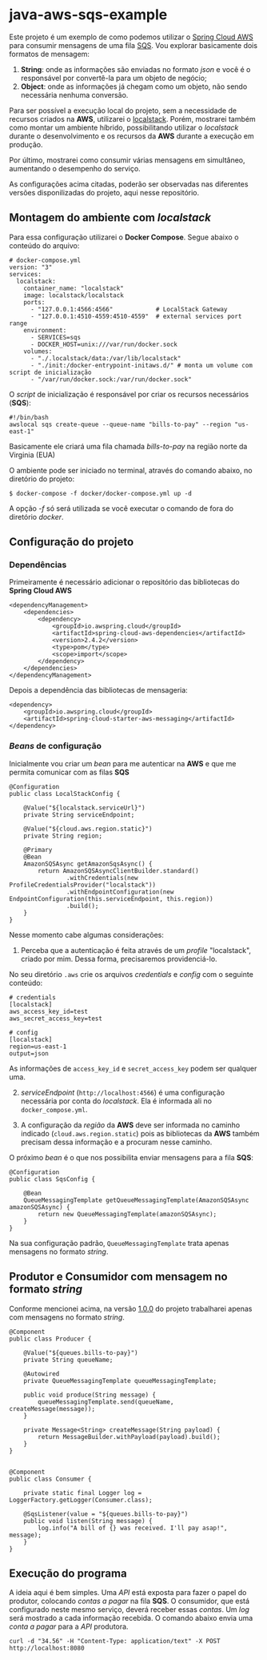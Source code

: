# java-aws-sqs-example

Este projeto é um exemplo de como podemos utilizar o [Spring Cloud AWS](https://docs.awspring.io/spring-cloud-aws/docs/2.4.1/reference/html/index.html) para consumir mensagens de uma fila [SQS](https://aws.amazon.com/pt/sqs/details/). Vou explorar basicamente dois formatos de mensagem: 

1. **String**: onde as informações são enviadas no formato _json_ e você é o responsável por convertê-la para um objeto de negócio; 
2. **Object**: onde as informações já chegam como um objeto, não sendo necessária nenhuma conversão.

Para ser possível a execução local do projeto, sem a necessidade de recursos criados na **AWS**, utilizarei o [localstack](https://github.com/localstack/localstack). Porém, mostrarei também como montar um ambiente híbrido, possibilitando utilizar o _localstack_ durante o desenvolvimento e os recursos da **AWS** durante a execução em produção.

Por último, mostrarei como consumir várias mensagens em simultâneo, aumentando o desempenho do serviço.

As configurações acima citadas, poderão ser observadas nas diferentes versões disponilizadas do projeto, aqui nesse repositório.

## Montagem do ambiente com _localstack_

Para essa configuração utilizarei o **Docker Compose**. Segue abaixo o conteúdo do arquivo:

	# docker-compose.yml
	version: "3"
	services:
	  localstack:
	    container_name: "localstack"
	    image: localstack/localstack
	    ports:
	      - "127.0.0.1:4566:4566"            # LocalStack Gateway
	      - "127.0.0.1:4510-4559:4510-4559"  # external services port range
	    environment:
	      - SERVICES=sqs
	      - DOCKER_HOST=unix:///var/run/docker.sock
	    volumes:
	      - "./.localstack/data:/var/lib/localstack"
	      - "./init:/docker-entrypoint-initaws.d/" # monta um volume com script de inicialização
	      - "/var/run/docker.sock:/var/run/docker.sock"

O _script_ de inicialização é responsável por criar os recursos necessários (**SQS**):

	#!/bin/bash
	awslocal sqs create-queue --queue-name "bills-to-pay" --region "us-east-1"
	
Basicamente ele criará uma fila chamada _bills-to-pay_ na região norte da Virginia (EUA)

O ambiente pode ser iniciado no terminal, através do comando abaixo, no diretório do projeto:

	$ docker-compose -f docker/docker-compose.yml up -d
	
A opção _-f_ só será utilizada se você executar o comando de fora do diretório _docker_.

## Configuração do projeto

### Dependências

Primeiramente é necessário adicionar o repositório das bibliotecas do **Spring Cloud AWS**

	<dependencyManagement>
		<dependencies>
			<dependency>
				<groupId>io.awspring.cloud</groupId>
				<artifactId>spring-cloud-aws-dependencies</artifactId>
				<version>2.4.2</version>
				<type>pom</type>
				<scope>import</scope>
			</dependency>
		</dependencies>
	</dependencyManagement>

Depois a dependência das bibliotecas de mensageria:

	<dependency>
		<groupId>io.awspring.cloud</groupId>
		<artifactId>spring-cloud-starter-aws-messaging</artifactId>
	</dependency>

### _Beans_ de configuração

Inicialmente vou criar um _bean_ para me autenticar na **AWS** e que me permita comunicar com as filas **SQS**

	@Configuration
	public class LocalStackConfig {
		
		@Value("${localstack.serviceUrl}")
		private String serviceEndpoint;
		
		@Value("${cloud.aws.region.static}")
		private String region;

		@Primary
		@Bean
		AmazonSQSAsync getAmazonSqsAsync() {
			return AmazonSQSAsyncClientBuilder.standard()
					.withCredentials(new ProfileCredentialsProvider("localstack"))
					.withEndpointConfiguration(new EndpointConfiguration(this.serviceEndpoint, this.region))
					.build();
		}
	}

Nesse momento cabe algumas considerações:

1. Perceba que a autenticação é feita através de um _profile_ "localstack", criado por mim. Dessa forma, precisaremos providenciá-lo.

No seu diretório ```.aws``` crie os arquivos _credentials_ e _config_ com o seguinte conteúdo:

	# credentials
	[localstack]
	aws_access_key_id=test
	aws_secret_access_key=test

	# config
	[localstack]
	region=us-east-1
	output=json

As informações de ```access_key_id``` e ```secret_access_key``` podem ser qualquer uma.

2. _serviceEndpoint_ (```http://localhost:4566```) é uma configuração necessária por conta do _localstack_. Ela é informada ali no ```docker_compose.yml```. 

3. A configuração da _região_ da **AWS** deve ser informada no caminho indicado (```cloud.aws.region.static```) pois as bibliotecas da **AWS** também precisam dessa informação e a procuram nesse caminho.

O próximo _bean_ é o que nos possibilita enviar mensagens para a fila **SQS**:

	@Configuration
	public class SqsConfig {

		@Bean
		QueueMessagingTemplate getQueueMessagingTemplate(AmazonSQSAsync amazonSQSAsync) {
			return new QueueMessagingTemplate(amazonSQSAsync);
		}
	}

Na sua configuração padrão, ```QueueMessagingTemplate``` trata apenas mensagens no formato _string_.

## Produtor e Consumidor com mensagem no formato _string_

Conforme mencionei acima, na versão [1.0.0](https://github.com/tfpolachini/java-aws-sqs-example/releases/tag/v1.0.0) do projeto trabalharei apenas com mensagens no formato _string_.

	@Component
	public class Producer {

		@Value("${queues.bills-to-pay}")
		private String queueName;
		
		@Autowired
		private QueueMessagingTemplate queueMessagingTemplate;
		
		public void produce(String message) {
			queueMessagingTemplate.send(queueName, createMessage(message));
		}
		
		private Message<String> createMessage(String payload) {
			return MessageBuilder.withPayload(payload).build();
		}
	}
	

	@Component
	public class Consumer {

		private static final Logger log = LoggerFactory.getLogger(Consumer.class);

		@SqsListener(value = "${queues.bills-to-pay}")
		public void listen(String message) {
			log.info("A bill of {} was received. I'll pay asap!", message);
		}
	}

## Execução do programa

A ideia aqui é bem simples. Uma _API_ está exposta para fazer o papel do produtor, colocando _contas a pagar_ na fila **SQS**. O consumidor, que está configurado neste mesmo serviço, deverá receber essas _contas_. Um _log_ será mostrado a cada informação recebida. O comando abaixo envia uma _conta a pagar_ para a _API_ produtora.

	curl -d "34.56" -H "Content-Type: application/text" -X POST http://localhost:8080
